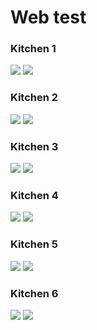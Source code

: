 # Web test

<h3>Kitchen 1</h3>
<div class="juxtapose">
    <img src="kt1b.jpg" />
    <img src="kt1a.jpg" />
</div>
<h3>Kitchen 2</h3>
<div class="juxtapose">
    <img src="kt2b.jpg" />
    <img src="kt2a.jpg" />
</div>
<h3>Kitchen 3</h3>
<div class="juxtapose">
    <img src="kt3b.jpg" />
    <img src="kt3a.jpg" />
</div>
<h3>Kitchen 4</h3>
<div class="juxtapose">
    <img src="kt4b.jpg" />
    <img src="kt4a.jpg" />
</div>
<h3>Kitchen 5</h3>
<div class="juxtapose">
    <img src="kt5b.jpg" />
    <img src="kt5a.jpg" />
</div>
<h3>Kitchen 6</h3>
<div class="juxtapose">
    <img src="kt6b.jpg" />
    <img src="kt6a.jpg" />
</div>

<script src="https://cdn.knightlab.com/libs/juxtapose/latest/js/juxtapose.min.js">
</script>
<link rel="stylesheet" href="style.css">
<link rel="stylesheet" href="https://cdn.knightlab.com/libs/juxtapose/latest/css/juxtapose.css">
